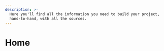```yaml
---
description: >-
  Here you'll find all the information you need to build your project, guided
  hand-to-hand, with all the sources.
---
```


# Home

